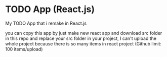 <h1>TODO App (React.js)</h1>
<p>My TODO App that i remake in React.js</p>
<p>you can copy this app by just make new react app and download src folder in this repo and replace your src folder in your project, I can't upload the whole project because there is so many items in react project (Github limit: 100 items/upload)</p>
